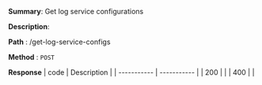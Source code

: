 **Summary**: Get log service configurations

**Description**:

**Path** : /get-log-service-configs

**Method** : `POST`

**Response**
| code      | Description |
| ----------- | ----------- |
|  200   |       |
|  400   |       |

